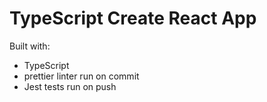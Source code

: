 # TypeScript Create React App

Built with:

- TypeScript
- prettier linter run on commit
- Jest tests run on push
